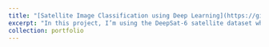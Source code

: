 ```yaml
---
title: "[Satellite Image Classification using Deep Learning](https://github.com/varsha2509/Springboard-DS/tree/master/Capstone2)"
excerpt: "In this project, I’m using the DeepSat-6 satellite dataset which contains images extracted from the National Agriculture Imagery Program (NAIP) dataset to build a multi-class classification algorithm using convolution neural networks to classify images based on the land use type. <br/><img src='/images/Image2.png'>"
collection: portfolio
---
```



